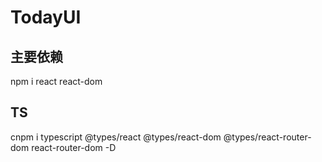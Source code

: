 # TodayUI

## 主要依赖
npm i react react-dom 

## TS

cnpm i typescript  @types/react @types/react-dom @types/react-router-dom  react-router-dom  -D

